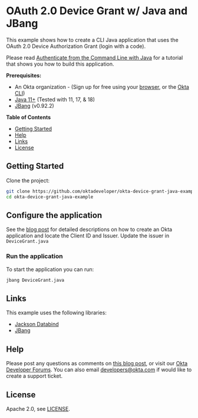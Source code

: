 # OAuth 2.0 Device Grant w/ Java and JBang

This example shows how to create a CLI Java application that uses the OAuth 2.0 Device Authorization Grant (login with a code).

Please read [Authenticate from the Command Line with Java][blog-url] for a tutorial that shows you how to build this application.

**Prerequisites:**
* An Okta organization - (Sign up for free using your [browser](https://developer.okta.com/signup/), or the [Okta CLI](https://cli.okta.com/))
* [Java 11+](https://adoptium.net/) (Tested with 11, 17, & 18)
* [JBang](https://www.jbang.dev/download/) (v0.92.2)

**Table of Contents**
* [Getting Started](#getting-started)
* [Help](#help)
* [Links](#links)
* [License](#license)

## Getting Started

Clone the project:

```bash
git clone https://github.com/oktadeveloper/okta-device-grant-java-example.git
cd okta-device-grant-java-example
```

## Configure the application

See the [blog post][blog-url] for detailed descriptions on how to create an Okta application and locate the Client ID and Issuer.
Update the issuer in `DeviceGrant.java`

### Run the application

To start the application you can run:

```bash
jbang DeviceGrant.java
```

## Links

This example uses the following libraries:

* [Jackson Databind](https://github.com/FasterXML/jackson-databind)
* [JBang](https://www.jbang.dev/)

## Help

Please post any questions as comments on [this blog post][blog-url], or visit our [Okta Developer Forums](https://devforum.okta.com/). You can also email developers@okta.com if would like to create a support ticket.

## License

Apache 2.0, see [LICENSE](LICENSE).

[blog-url]: http://developer.okta.com/blog/2022/04/00/tbd
